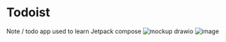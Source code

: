 # Todoist
Note / todo app used to learn Jetpack compose
![mockup drawio](https://user-images.githubusercontent.com/11824782/206173350-5ce60191-4c7b-4280-876f-59f832c35220.png)
![image](https://user-images.githubusercontent.com/11824782/206175597-227da36a-f9fa-4a2f-bdcd-e0b07f2b6721.png)
